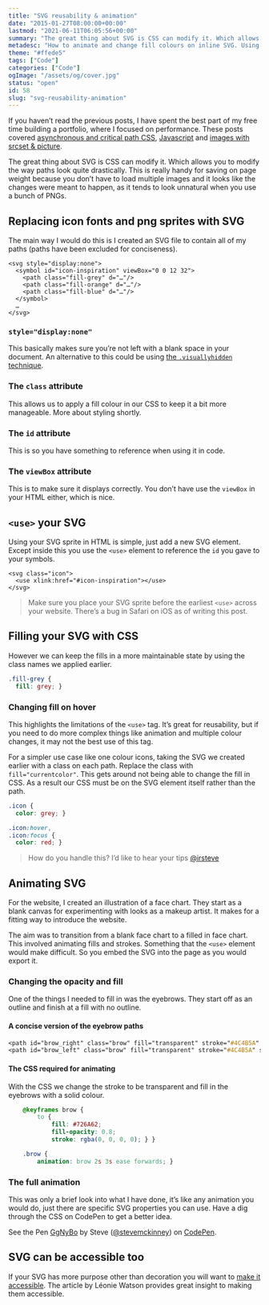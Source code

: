 ```yaml
---
title: "SVG reusability & animation"
date: "2015-01-27T08:00:00+00:00"
lastmod: "2021-06-11T06:05:56+00:00"
summary: "The great thing about SVG is CSS can modify it. Which allows you to modify the way paths look quite drastically. This is really handy for saving on page weight because you don’t have to load multiple images and it looks like it was meant to happen."
metadesc: "How to animate and change fill colours on inline SVG. Using currentcolor and groups we can animate and manipulate SVG unlike any other image type."
theme: "#ffede5"
tags: ["Code"]
categories: ["Code"]
ogImage: "/assets/og/cover.jpg"
status: "open"
id: 58
slug: "svg-reusability-animation"
---
```


If you haven’t read the previous posts, I have spent the best part of my free time building a portfolio, where I focused on performance. These posts covered [asynchronous and critical path CSS](http://iamsteve.me/blog/entry/critical-asynchronous-css), [Javascript](http://iamsteve.me/blog/entry/javascript-without-jquery) and [images with srcset & picture](http://iamsteve.me/blog/entry/images-with-srcset-picture).

The great thing about SVG is CSS can modify it. Which allows you to modify the way paths look quite drastically. This is really handy for saving on page weight because you don’t have to load multiple images and it looks like the changes were meant to happen, as it tends to look unnatural when you use a bunch of PNGs.

## Replacing icon fonts and png sprites with SVG
The main way I would do this is I created an SVG file to contain all of my paths (paths have been excluded for conciseness).

```markup
<svg style="display:none">
  <symbol id="icon-inspiration" viewBox="0 0 12 32">
    <path class="fill-grey" d="…"/>
    <path class="fill-orange" d="…"/>
    <path class="fill-blue" d="…"/>
  </symbol>
  …
</svg>
```

### `style="display:none"` 
This basically makes sure you’re not left with a blank space in your document. An alternative to this could be using [the `.visuallyhidden` technique](http://a11yproject.com/posts/how-to-hide-content/).

### The `class` attribute
This allows us to apply a fill colour in our CSS to keep it a bit more manageable. More about styling shortly.

### The `id` attribute
This is so you have something to reference when using it in code.

### The `viewBox` attribute
This is to make sure it displays correctly. You don’t have use the `viewBox` in your HTML either, which is nice.

## `<use>` your SVG
Using your SVG sprite in HTML is simple, just add a new SVG element. Except inside this you use the `<use>` element to reference the `id` you gave to your symbols.

```markup
<svg class="icon">
  <use xlink:href="#icon-inspiration"></use>
</svg>
```

> Make sure you place your SVG sprite before the earliest `<use>` across your website. There’s a bug in Safari on iOS as of writing this post.

## Filling your SVG with CSS
However we can keep the fills in a more maintainable state by using the class names we applied earlier.

```css
.fill-grey {
  fill: grey; }
```

### Changing fill on hover
This highlights the limitations of the `<use>` tag. It’s great for reusability, but if you need to do more complex things like animation and multiple colour changes, it may not the best use of this tag.

For a simpler use case like one colour icons, taking the SVG we created earlier with a class on each path. Replace the class with `fill="currentcolor"`. This gets around not being able to change the fill in CSS. As a result our CSS must be on the SVG element itself rather than the path.

```css
.icon {
  color: grey; }

.icon:hover,
.icon:focus {
  color: red; }
```

> How do you handle this? I’d like to hear your tips [@irsteve](http://twitter.com/irsteve)

## Animating SVG
For the website, I created an illustration of a face chart. They start as a blank canvas for experimenting with looks as a makeup artist. It makes for a fitting way to introduce the website.

The aim was to transition from a blank face chart to a filled in face chart. This involved animating fills and strokes. Something that the `<use>` element would make difficult. So you embed the SVG into the page as you would export it.

### Changing the opacity and fill
One of the things I needed to fill in was the eyebrows. They start off as an outline and finish at a fill with no outline.

#### A concise version of the eyebrow paths
```css
<path id="brow_right" class="brow" fill="transparent" stroke="#4C4B5A" stroke-opacity=".2" d="…"/>
<path id="brow_left" class="brow" fill="transparent" stroke="#4C4B5A" stroke-opacity=".2" d="…"/>
```

#### The CSS required for animating
With the CSS we change the stroke to be transparent and fill in the eyebrows with a solid colour.

```css
    @keyframes brow {
        to {
            fill: #726A62;
            fill-opacity: 0.8;
            stroke: rgba(0, 0, 0, 0); } }

    .brow {
        animation: brow 2s 3s ease forwards; }
```

### The full animation
This was only a brief look into what I have done, it’s like any animation you would do, just there are specific SVG properties you can use. Have a dig through the CSS on CodePen to get a better idea.

<p data-height="480" data-theme-id="13022" data-slug-hash="GgNyBo" data-default-tab="result" data-user="stevemckinney" class='codepen'>See the Pen <a href='http://codepen.io/stevemckinney/pen/GgNyBo/'>GgNyBo</a> by Steve (<a href='http://codepen.io/stevemckinney'>@stevemckinney</a>) on <a href='http://codepen.io'>CodePen</a>.</p>
<script async src="//assets.codepen.io/assets/embed/ei.js"></script>

## SVG can be accessible too
If your SVG has more purpose other than decoration you will want to [make it accessible](http://www.sitepoint.com/tips-accessible-svg/). The article by Léonie Watson provides great insight to making them accessible.